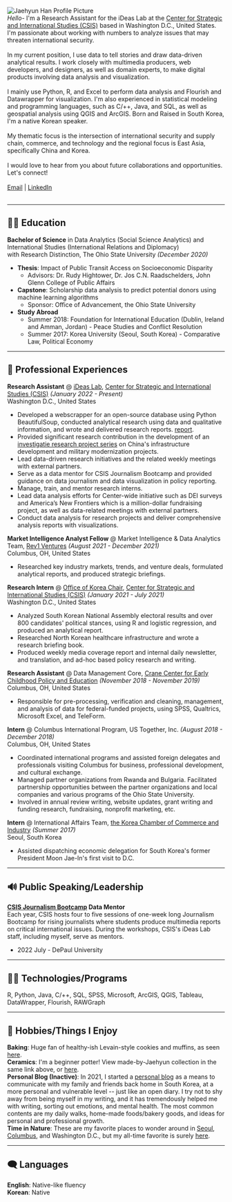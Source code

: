 
![Jaehyun Han Profile Picture](https://user-images.githubusercontent.com/45862440/157793704-7a918de7-e6ae-4d31-a11d-6dad3320a830.jpg)
 <br/>
*Hello-* I'm a Research Assistant for the iDeas Lab at the [Center for Strategic and International Studies (CSIS)](https://www.csis.org/) based in Washington D.C., United States. 
I'm passionate about working with numbers to analyze issues that may threaten international security. 
<br/>
<br/>
In my current position, I use data to tell stories and draw data-driven analytical results. I work closely with multimedia producers, web developers, and designers, as well as domain experts, to make digital products involving data analysis and visualization. 
<br/>
<br/>
I mainly use Python, R, and Excel to perform data analysis and Flourish and Datawrapper for visualization. I'm also experienced in statistical modeling and programming languages, such as C/++, Java, and SQL, as well as geospatial analysis using QGIS and ArcGIS. Born and Raised in South Korea, I'm a native Korean speaker.
<br/>
<br/>
My thematic focus is the intersection of international security and supply chain, commerce, and technology and the regional focus is East Asia, specifically China and Korea. 
<br/>
<br/> 
I would love to hear from you about future collaborations and opportunities. Let's connect!
<br/>
<br/>
[Email](mailto:jaehyunhan1109@gmail.com) | [LinkedIn](https://www.linkedin.com/in/jaehyunhan1109/)  
<br/>

---

## 👩‍🎓 **Education**
**Bachelor of Science** in Data Analytics (Social Science Analytics) and International Studies (International Relations and Diplomacy) <br/>
with Research Distinction, The Ohio State University *(December 2020)* 
* **Thesis**: Impact of Public Transit Access on Socioeconomic Disparity
  - Advisors: Dr. Rudy Hightower, Dr. Jos C.N. Raadschelders, John Glenn College of Public Affairs 
* **Capstone**: Scholarship data analysis to predict potential donors using machine learning algorithms
  - Sponsor: Office of Advancement, the Ohio State University
* **Study Abroad**
  - Summer 2018: Foundation for International Education (Dublin, Ireland and Amman, Jordan) - Peace Studies and Conflict Resolution 
  - Summer 2017: Korea University (Seoul, South Korea) - Comparative Law, Political Economy

---

## 📑 **Professional Experiences**
**Research Assistant** @ [iDeas Lab](https://www.csis.org/programs/dracopoulos-ideas-lab), [Center for Strategic and International Studies (CSIS)](https://www.csis.org/) *(January 2022 - Present)* <br/>
Washington D.C., United States 
* Developed a webscrapper for an open-source database using Python BeautifulSoup, conducted analytical research using data and qualitative information, and wrote and delivered research reports. [report](https://features.csis.org/china-shadow-warships/).
* Provided significant research contribution in the development of an [investigatie research project series](https://features.csis.org/hiddenreach/china-ground-stations-space/) on China's infrastructure development and military modernization projects.
* Lead data-driven research initiatives and the related weekly meetings with external partners. 
* Serve as a data mentor for CSIS Journalism Bootcamp and provided guidance on data journalism and data visualization in policy reporting. <br/>
* Manage, train, and mentor research interns.   <br/>
* Lead data analysis efforts for Center-wide initiative such as DEI surveys and America’s New Frontiers which is a million-dollar fundraising project, as well as data-related meetings with external partners. <br/>
*	Conduct data analysis for research projects and deliver comprehensive analysis reports with visualizations. <br/>

**Market Intelligence Analyst Fellow** @ Market Intelligence & Data Analytics Team, [Rev1 Ventures](https://www.rev1ventures.com/) *(August 2021 - December 2021)* <br/>
Columbus, OH, United States
* Researched key industry markets, trends, and venture deals, formulated analytical reports, and produced strategic briefings. <br/>

**Research Intern** @ [Office of Korea Chair](https://www.csis.org/programs/korea-chair), [Center for Strategic and International Studies (CSIS)](https://www.csis.org/) *(January 2021 - July 2021)* <br/>
Washington D.C., United States <br/>
* Analyzed South Korean National Assembly electoral results and over 800 candidates' political stances, using R and logistic regression, and produced an analytical report. 
* Researched North Korean healthcare infrastructure and wrote a research briefing book.
* Produced weekly media coverage report and internal daily newsletter, and  translation, and ad-hoc based policy research and writing. <br/>

**Research Assistant** @ Data Management Core, [Crane Center for Early Childhood Policy and Education](https://crane.osu.edu/) *(November 2018 - November 2019)* <br/>
Columbus, OH, United States
* Responsible for pre-processing, verification and cleaning, management, and analysis of data for federal-funded projects, using SPSS, Qualtrics, Microsoft Excel, and TeleForm.  <br/>

**Intern** @ Columbus International Program, US Together, Inc. *(August 2018 - December 2018)* <br/>
Columbus, OH, United States
*	Coordinated international programs and assisted foreign delegates and professionals visiting Columbus for business, professional development, and cultural exchange. <br/>
*	Managed partner organizations from Rwanda and Bulgaria. Facilitated partnership opportunities between the partner organizations and local companies and various programs of the Ohio State University. <br/>
*	Involved in annual review writing, website updates, grant writing and funding research, fundraising, nonprofit marketing, etc. <br/>


**Intern** @ International Affairs Team, [the Korea Chamber of Commerce and Industry](http://www.korcham.net/nCham/Service/Main/appl/Main.asp) *(Summer 2017)* <br/>
Seoul, South Korea
* Assisted dispatching economic delegation for South Korea's former President Moon Jae-In's first visit to D.C. <br/>


---

## 🔊 **Public Speaking/Leadership**
**[CSIS Journalism Bootcamp](https://journalism.csis.org/) Data Mentor** <br/>
Each year, CSIS hosts four to five sessions of one-week long Journalism Bootcamp for rising journalists where students produce multimedia reports on critical international issues. During the workshops, CSIS's iDeas Lab staff, including myself, serve as mentors.
* 2022 July - DePaul University 

---

## 👩‍💻 **Technologies/Programs**
R, Python, Java, C/++, SQL, SPSS, Microsoft, ArcGIS, QGIS, Tableau, DataWrapper, Flourish, RAWGraph

---

## 🎨 **Hobbies/Things I Enjoy**
**Baking**: Huge fan of healthy-ish Levain-style cookies and muffins, as seen [here](https://www.instagram.com/jaehyunstimeandenergy). <br/>
**Ceramics**: I'm a beginner potter! View made-by-Jaehyun collection in the same link above, or [here](https://www.instagram.com/jaehyunstimeandenergy). <br/>
**Personal Blog (Inactive)**: In 2021, I started a [personal blog](https://blog.naver.com/wogus981109) as a means to communicate with my family and friends back home in South Korea, at a more personal and vulnerable level -- just like an open diary. I try not to shy away from being myself in my writing, and it has tremendously helped me with writing, sorting out emotions, and mental health. The most common contents are my daily walks, home-made foods/bakery goods, and ideas for personal and professional growth. <br/>
**Time in Nature**: These are my favorite places to wonder around in [Seoul](https://www.google.com/maps/place/Bukhansan/@37.6608321,126.9845782,2727m/data=!3m2!1e3!4b1!4m5!3m4!1s0x357cbdd5b945eccf:0xfb9486536d6d79f9!8m2!3d37.660833!4d126.993333), [Columbus](https://www.google.com/maps/place/Blendon+Woods+Metro+Park/@40.07487,-82.9173907,10546m/data=!3m1!1e3!4m9!1m2!2m1!1sbrenden+woods+metro+park!3m5!1s0x8838606908985b07:0x42199958120751e6!8m2!3d40.07487!4d-82.8823718!15sChhicmVuZGVuIHdvb2RzIG1ldHJvIHBhcmtaGiIYYnJlbmRlbiB3b29kcyBtZXRybyBwYXJrkgEEcGFya5oBI0NoWkRTVWhOTUc5blMwVkpRMEZuU1VSQmRrMVVMVmRCRUFF), and Washington D.C., but my all-time favorite is surely [here](https://www.google.com/maps/place/Chiri-san/@35.3369436,127.7218007,2811m/data=!3m2!1e3!4b1!4m5!3m4!1s0x356e4c7b8a83dafd:0x3f72563fe6e62f59!8m2!3d35.3369444!4d127.7305555). <br/> 

---

## 🗨️ **Languages**
**English**: Native-like fluency <br/>
**Korean**: Native <br/>



